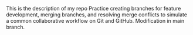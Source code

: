 
This is the description of my repo
Practice creating branches for feature development, merging branches, and resolving merge conflicts to simulate a common collaborative workflow on Git and GitHub.
Modification in main branch.

